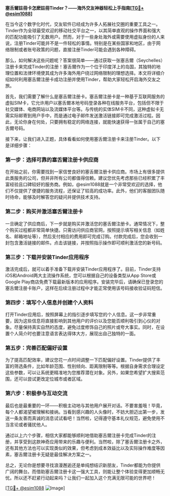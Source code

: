 **塞舌爾註冊卡怎麽註冊Tinder？——海外交友神器轻松上手指南[[TG💪+ @esim1088](https://t.me/s/esim1088)]**

在当今这个数字化时代，交友软件已经成为许多人拓展社交圈的重要工具之一。Tinder作为全球最受欢迎的移动社交平台之一，以其简单直观的操作界面和强大的匹配功能吸引了无数用户。然而，对于一些身处海外或需要使用虚拟身份的人来说，注册Tinder可能并不是一件轻松的事情。特别是在某些国家和地区，由于网络限制或者账号政策的问题，直接注册Tinder可能会遇到各种障碍。

那么，如何解决这些问题呢？答案很简单——通过获取一张塞舌爾（Seychelles）注册卡来完成Tinder的注册！塞舌爾作为一个位于印度洋上的岛国，其独特的地理位置和法律环境使其成为许多海外用户绕过网络限制的理想选择。本文将详细介绍如何利用塞舌爾注册卡成功注册并使用Tinder，帮助大家轻松开启海外交友之旅。

首先，我们需要了解什么是塞舌爾注册卡。塞舌爾注册卡是一种基于互联网服务的虚拟SIM卡，它允许用户以塞舌爾本地号码登录各种在线服务平台，包括但不限于社交媒体、电商网站以及流媒体平台等。与传统的实体SIM卡不同，这种虚拟卡无需实际邮寄到用户手中，而是通过电子邮件发送激活链接即可完成激活过程。因此，无论你身在何处，只要拥有稳定的网络连接，就能快速获得一张属于自己的塞舌爾号码。

接下来，让我们进入正题，具体看看如何使用塞舌爾注册卡来注册Tinder。以下是详细步骤：

### 第一步：选择可靠的塞舌爾注册卡供应商

在开始之前，你需要找到一家信誉良好的塞舌爾注册卡供应商。市场上有很多提供此类服务的公司，但并非所有公司都值得信赖。建议您优先考虑那些已经积累了丰富经验且口碑较好的服务商。例如，@esim1088就是一个非常受欢迎的选择，他们不仅提供了便捷的服务流程，还保证了较高的成功率。此外，他们的客服团队随时待命，能够及时解答您的疑问并提供技术支持。

### 第二步：购买并激活塞舌爾注册卡

一旦确定了供应商后，下一步就是购买并激活您的塞舌爾注册卡。通常情况下，整个购买过程都非常简单快捷。只需访问供应商官网，按照提示填写相关信息（如姓名、邮箱地址等），然后支付相应的费用即可完成订购。付款完成后，您会收到一封包含激活链接的邮件。点击该链接，并按照指示操作即可顺利激活您的新号码。

### 第三步：下载并安装Tinder应用程序

激活完成后，就可以着手准备下载并安装Tinder应用程序了。目前，Tinder支持iOS和Android两大主流操作系统，您可以根据自己的设备类型从App Store或Google Play商店免费下载最新版本的应用程序。安装完毕后，请确保已登录您的塞舌爾注册卡账户，这样在后续注册过程中才能正常使用该号码接收验证码短信。

### 第四步：填写个人信息并创建个人资料

打开Tinder应用后，按照屏幕上的指引逐步填写您的个人信息。这一步非常重要，因为这些信息将直接影响到其他用户的评价以及您能否顺利吸引到心仪的对象。尽量保持真实自然的态度，避免过度修饰自己的照片或夸大事实。同时，在设置个人简介时也要注意语言表达得体大方，展现出自己独特的一面。

### 第五步：完善匹配偏好设置

为了提高匹配效率，建议您花一点时间调整一下匹配偏好设置。Tinder提供了丰富的筛选条件，比如年龄范围、性别倾向、距离限制等等。根据自身需求合理设定这些参数，可以让系统更精准地为您推荐潜在对象。另外，如果您希望扩大搜索范围，还可以尝试更改定位城市或者区域。

### 第六步：积极参与互动交流

最后也是最重要的一环——积极主动地与其他用户展开对话。不要害羞哦！毕竟，每个人都渴望被理解和接纳。当看到感兴趣的人头像时，不妨大胆迈出第一步，发送一条友善而真诚的消息试试看吧！当然啦，记得遵守基本礼仪规范，避免使用不当言论或者骚扰他人。

通过以上六个步骤，相信大家都能够顺利地借助塞舌爾注册卡完成Tinder的注册，并享受到这款神奇应用带来的乐趣与便利。当然啦，除了塞舌爾注册卡之外，还有其他方法也可以实现类似的效果，但考虑到成本效益比以及实际操作难度等因素，塞舌爾注册卡无疑是最佳解决方案之一。

总之，无论你是想要寻找浪漫邂逅还是单纯想结识新朋友，Tinder都能为你提供广阔的舞台。而借助塞舌爾注册卡这一强大工具，则能让整个体验变得更加顺畅无忧。所以还不赶紧行动起来吗？让我们一起加入这个充满无限可能的世界吧！

[[TG💪+ @esim1088](https://t.me/s/esim1088) ![Image](https://i.postimg.cc/4NQfJmqS/Snipaste-2025-05-13-00-14-12.png)]